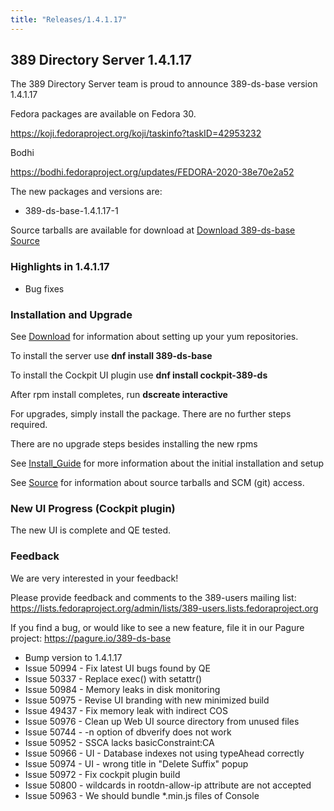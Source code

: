```yaml
---
title: "Releases/1.4.1.17"
---
```


389 Directory Server 1.4.1.17
-----------------------------

The 389 Directory Server team is proud to announce 389-ds-base version 1.4.1.17

Fedora packages are available on Fedora 30.

<https://koji.fedoraproject.org/koji/taskinfo?taskID=42953232>

Bodhi

<https://bodhi.fedoraproject.org/updates/FEDORA-2020-38e70e2a52>

The new packages and versions are:

- 389-ds-base-1.4.1.17-1

Source tarballs are available for download at [Download 389-ds-base Source](https://releases.pagure.org/389-ds-base/389-ds-base-1.4.1.17.tar.bz2)

### Highlights in 1.4.1.17

- Bug fixes

### Installation and Upgrade 

See [Download](../download.html) for information about setting up your yum repositories.

To install the server use **dnf install 389-ds-base**

To install the Cockpit UI plugin use **dnf install cockpit-389-ds**

After rpm install completes, run **dscreate interactive**

For upgrades, simply install the package.  There are no further steps required.

There are no upgrade steps besides installing the new rpms 

See [Install\_Guide](../howto/howto-install-389.html) for more information about the initial installation and setup

See [Source](../development/source.html) for information about source tarballs and SCM (git) access.

### New UI Progress (Cockpit plugin)

The new UI is complete and QE tested.


### Feedback

We are very interested in your feedback!

Please provide feedback and comments to the 389-users mailing list: <https://lists.fedoraproject.org/admin/lists/389-users.lists.fedoraproject.org>

If you find a bug, or would like to see a new feature, file it in our Pagure project: <https://pagure.io/389-ds-base>

- Bump version to 1.4.1.17
- Issue 50994 - Fix latest UI bugs found by QE
- Issue 50337 - Replace exec() with setattr()
- Issue 50984 - Memory leaks in disk monitoring
- Issue 50975 - Revise UI branding with new minimized build
- Issue 49437 - Fix memory leak with indirect COS
- Issue 50976 - Clean up Web UI source directory from unused files
- Issue 50744 - -n option of dbverify does not work
- Issue 50952 - SSCA lacks basicConstraint:CA
- Issue 50966 - UI - Database indexes not using typeAhead correctly
- Issue 50974 - UI - wrong title in "Delete Suffix" popup
- Issue 50972 - Fix cockpit plugin build
- Issue 50800 - wildcards in rootdn-allow-ip attribute are not accepted
- Issue 50963 - We should bundle *.min.js files of Console

